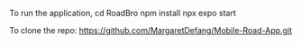 To run the application, 
cd RoadBro
npm install
npx expo start

To clone the repo: https://github.com/MargaretDefang/Mobile-Road-App.git
